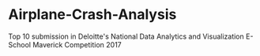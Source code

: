 # Airplane-Crash-Analysis
Top 10 submission in Deloitte's National Data Analytics and Visualization E-School Maverick Competition 2017
